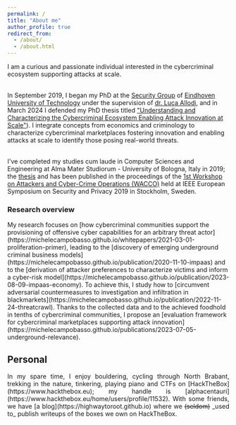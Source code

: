 ```yaml
---
permalink: /
title: "About me"
author_profile: true
redirect_from: 
  - /about/
  - /about.html
---
```


<p style=\"text-align: justify; text-justify: inter-word;\">I am a curious and passionate individual interested in the cybercriminal ecosystem supporting attacks at scale.<br><br>

In September 2019, I began my PhD at the [Security Group](https://security1.win.tue.nl) of [Eindhoven University of Technology](https://www.tue.nl) under the supervision of [dr. Luca Allodi](https://lallodi.github.io/), and in March 2024 I defended my PhD thesis titled ["Understanding and Characterizing the Cybercriminal Ecosystem Enabling Attack Innovation at Scale"](https://michelecampobasso.github.io/publication/2024-03-07-thesis)). I integrate concepts from economics and criminology to characterize cybercriminal marketplaces fostering innovation and enabling attacks at scale to identify those posing real-world threats.<br><br>

I've completed my studies cum laude in Computer Sciences and Engineering at Alma Mater Studiorum - University of Bologna, Italy in 2019; the [thesis](https://ieeexplore.ieee.org/abstract/document/8802484) and has been published in the proceedings of the [1st Workshop on Attackers and Cyber-Crime Operations (WACCO)](https://www.wacco-workshop.eu/past/2019/index.html) held at IEEE European Symposium on Security and Privacy 2019 in Stockholm, Sweden.</p>

<h3>Research overview</h3>

<p style=\"text-align: justify; text-justify: inter-word;\">My research focuses on [how cybercriminal communities support the provisioning of offensive cyber capabilities for an arbitrary threat actor](https://michelecampobasso.github.io/whitepapers/2021-03-01-proliferation-primer), leading to the [discovery of emerging underground criminal business models](https://michelecampobasso.github.io/publication/2020-11-10-impaas) and to the [derivation of attacker preferences to characterize victims and inform a cyber-risk model](https://michelecampobasso.github.io/publication/2023-08-09-impaas-economy). To achieve this, I study how to [circumvent adversarial countermeasures to investigation and infiltration in blackmarkets](https://michelecampobasso.github.io/publication/2022-11-24-threatcrawl). Thanks to the collected data and to the achieved foodhold in tenths of cybercriminal communities, I propose an [evaluation framework for cybercriminal marketplaces supporting attack innovation](https://michelecampobasso.github.io/publications/2023-07-05-underground-relevance).</p>

Personal
------

<p style="text-align: justify; text-justify: inter-word;">In my spare time, I enjoy bouldering, cycling through North Brabant, trekking in the nature, tinkering, playing piano and CTFs on [HackTheBox](https://www.hackthebox.eu); my handle is [alphacentauri](https://www.hackthebox.eu/home/users/profile/11532). With some friends, we have [a blog](https://highwaytoroot.github.io) where we <s>(seldom)</s> _used to_ publish writeups of the boxes we own on HackTheBox.</p>
